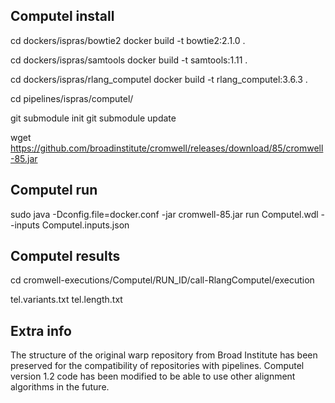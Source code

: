 ## Computel install
cd dockers/ispras/bowtie2
docker build -t bowtie2:2.1.0 .

cd dockers/ispras/samtools
docker build -t samtools:1.11 .

cd dockers/ispras/rlang_computel
docker build -t rlang_computel:3.6.3 .

cd pipelines/ispras/computel/

git submodule init
git submodule update

wget https://github.com/broadinstitute/cromwell/releases/download/85/cromwell-85.jar

## Computel run
sudo java -Dconfig.file=docker.conf -jar cromwell-85.jar run Computel.wdl --inputs Computel.inputs.json

## Computel results
cd cromwell-executions/Computel/RUN_ID/call-RlangComputel/execution

tel.variants.txt
tel.length.txt


## Extra info
The structure of the original warp repository from Broad Institute has been preserved for the compatibility of repositories with pipelines.
Computel version 1.2 code has been modified to be able to use other alignment algorithms in the future.

